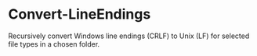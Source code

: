 # Convert-LineEndings
Recursively convert Windows line endings (CRLF) to Unix (LF) for selected file types in a chosen folder.
